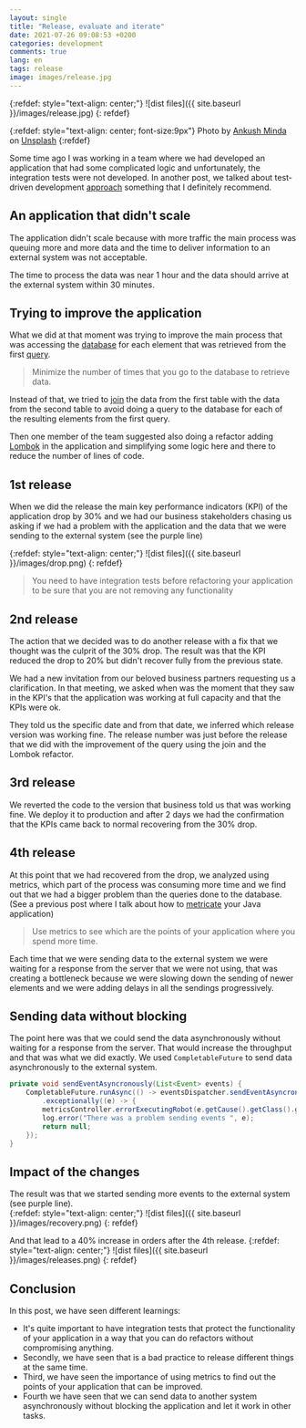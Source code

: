 ```yaml
---
layout: single
title: "Release, evaluate and iterate"
date: 2021-07-26 09:08:53 +0200
categories: development
comments: true
lang: en
tags: release
image: images/release.jpg
---
```


{:refdef: style="text-align: center;"}
![dist files]({{ site.baseurl }}/images/release.jpg)
{: refdef}

{:refdef: style="text-align: center; font-size:9px"}
Photo by <a href="https://unsplash.com/@an_ku_sh?utm_source=unsplash&utm_medium=referral&utm_content=creditCopyText">Ankush Minda</a> on <a href="https://unsplash.com/s/photos/release?utm_source=unsplash&utm_medium=referral&utm_content=creditCopyText">Unsplash</a>
{:refdef}
  
Some time ago I was working in a team where we had developed an application that had some complicated logic and unfortunately, the integration tests were not developed. In another post, we talked about test-driven development <a href="{{ site.baseurl }}{% post_url 2020-07-19-test-driven-development %}">approach</a> something that I definitely recommend.

An application that didn't scale
----------------------------------
The application didn't scale because with more traffic the main process was queuing more and more data and the time to deliver information to an external system was not acceptable. 

The time to process the data was near 1 hour and the data should arrive at the external system within 30 minutes.

Trying to improve the application
-----------------------------------
What we did at that moment was trying to improve the main process that was accessing the <a href="https://en.wikipedia.org/wiki/Database">database</a> for each element that was retrieved from the first <a href="https://www.educative.io/blog/what-is-database-query-sql-nosql">query</a>. 

> Minimize the number of times that you go to the database to retrieve data. 

Instead of that, we tried to <a href="https://www.w3schools.com/sql/sql_join.asp">join</a> the data from the first table with the data from the second table to avoid doing a query to the database for each of the resulting elements from the first query.

Then one member of the team suggested also doing a refactor adding <a href="https://projectlombok.org/">Lombok</a> in the application and simplifying some logic here and there to reduce the number of lines of code.

1st release
---------------
When we did the release the main key performance indicators (KPI) of the application drop by 30% and we had our business stakeholders chasing us asking if we had a problem with the application and the data that we were sending to the external system (see the purple line)

{:refdef: style="text-align: center;"}
![dist files]({{ site.baseurl }}/images/drop.png)
{: refdef}

> You need to have integration tests before refactoring your application to be sure that you are not removing any functionality

2nd release
---------------
The action that we decided was to do another release with a fix that we thought was the culprit of the 30% drop. The result was that the KPI reduced the drop to 20% but didn't recover fully from the previous state. 

We had a new invitation from our beloved business partners requesting us a clarification. In that meeting, we asked when was the moment that they saw in the KPI's that the application was working at full capacity and that the KPIs were ok.

They told us the specific date and from that date, we inferred which release version was working fine. The release number was just before the release that we did with the improvement of the query using the join and the Lombok refactor.  

3rd release
----------------
We reverted the code to the version that business told us that was working fine. We deploy it to production and after 2 days we had the confirmation that the KPIs came back to normal recovering from the 30% drop. 

4th release
----------------
At this point that we had recovered from the drop, we analyzed using metrics, which part of the process was consuming more time and we find out that we had a bigger problem than the queries done to the database. (See a previous post where I talk about how to  <a href="{{ site.baseurl }}{% post_url 2018-01-15-metrics-in-your-java-application %}">metricate</a> your Java application) 

> Use metrics to see which are the points of your application where you spend more time.

Each time that we were sending data to the external system we were waiting for a response from the server that we were not using, that was creating a bottleneck because we were slowing down the sending of newer elements and we were adding delays in all the sendings progressively. 

Sending data without blocking
-------------------------------
The point here was that we could send the data asynchronously without waiting for a response from the server. That would increase the throughput and that was what we did exactly. We used `CompletableFuture` to send data asynchronously to the external system.  

```java
private void sendEventAsyncronously(List<Event> events) {
    CompletableFuture.runAsync(() -> eventsDispatcher.sendEventAsyncronously(events), executorService)
        .exceptionally((e) -> {
        metricsController.errorExecutingRobot(e.getCause().getClass().getSimpleName());
        log.error("There was a problem sending events ", e);
        return null;
    });
}
```

Impact of the changes
-------------------------------
The result was that we started sending more events to the external system (see purple line).  
{:refdef: style="text-align: center;"}
![dist files]({{ site.baseurl }}/images/recovery.png)
{: refdef}


And that lead to a 40% increase in orders after the 4th release. 
{:refdef: style="text-align: center;"}
![dist files]({{ site.baseurl }}/images/releases.png)
{: refdef}

## Conclusion
In this post, we have seen different learnings: 
- It's quite important to have integration tests that protect the functionality of your application in a way that you can do refactors without compromising anything. 
- Secondly, we have seen that is a bad practice to release different things at the same time.
- Third, we have seen the importance of using metrics to find out the points of your application that can be improved.
- Fourth we have seen that we can send data to another system asynchronously without blocking the application and let it work in other tasks.  

